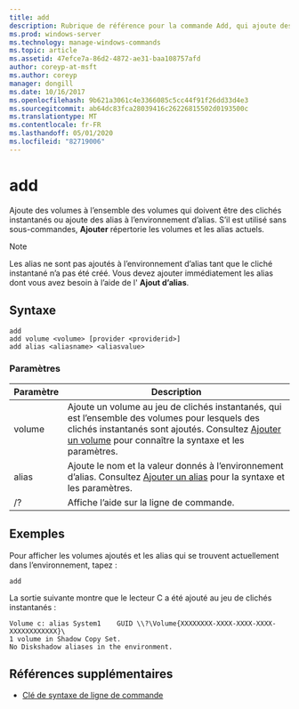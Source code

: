 ```yaml
---
title: add
description: Rubrique de référence pour la commande Add, qui ajoute des volumes à l’ensemble des volumes qui doivent être des clichés instantanés ou ajoute des alias à l’environnement alias.
ms.prod: windows-server
ms.technology: manage-windows-commands
ms.topic: article
ms.assetid: 47efce7a-86d2-4872-ae31-baa108757afd
author: coreyp-at-msft
ms.author: coreyp
manager: dongill
ms.date: 10/16/2017
ms.openlocfilehash: 9b621a3061c4e3366085c5cc44f91f26dd33d4e3
ms.sourcegitcommit: ab64dc83fca28039416c26226815502d0193500c
ms.translationtype: MT
ms.contentlocale: fr-FR
ms.lasthandoff: 05/01/2020
ms.locfileid: "82719006"
---
```

# <a name="add"></a>add

Ajoute des volumes à l’ensemble des volumes qui doivent être des clichés instantanés ou ajoute des alias à l’environnement d’alias. S’il est utilisé sans sous-commandes, **Ajouter** répertorie les volumes et les alias actuels.

> [!NOTE]
> Les alias ne sont pas ajoutés à l’environnement d’alias tant que le cliché instantané n’a pas été créé. Vous devez ajouter immédiatement les alias dont vous avez besoin à l’aide de l' **Ajout d’alias**.

## <a name="syntax"></a>Syntaxe

```
add
add volume <volume> [provider <providerid>]
add alias <aliasname> <aliasvalue>
```

### <a name="parameters"></a>Paramètres

| Paramètre | Description |
| ---------- | ----------- |
| volume | Ajoute un volume au jeu de clichés instantanés, qui est l’ensemble des volumes pour lesquels des clichés instantanés sont ajoutés. Consultez [Ajouter un volume](add-volume.md) pour connaître la syntaxe et les paramètres. |
| alias | Ajoute le nom et la valeur donnés à l’environnement d’alias. Consultez [Ajouter un alias](add-alias.md) pour la syntaxe et les paramètres. |
| /? | Affiche l’aide sur la ligne de commande. |

## <a name="examples"></a>Exemples

Pour afficher les volumes ajoutés et les alias qui se trouvent actuellement dans l’environnement, tapez :

```
add
```

La sortie suivante montre que le lecteur C a été ajouté au jeu de clichés instantanés :

```
Volume c: alias System1    GUID \\?\Volume{XXXXXXXX-XXXX-XXXX-XXXX-XXXXXXXXXXXX}\
1 volume in Shadow Copy Set.
No Diskshadow aliases in the environment.
```

## <a name="additional-references"></a>Références supplémentaires

- [Clé de syntaxe de ligne de commande](command-line-syntax-key.md)
